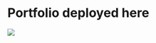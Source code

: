 # Portfolio deployed here
[<img src="https://yourimageshare.com/ib/TzVZIzQLRL.webp">](https://vy-github.github.io/portfolio/)
